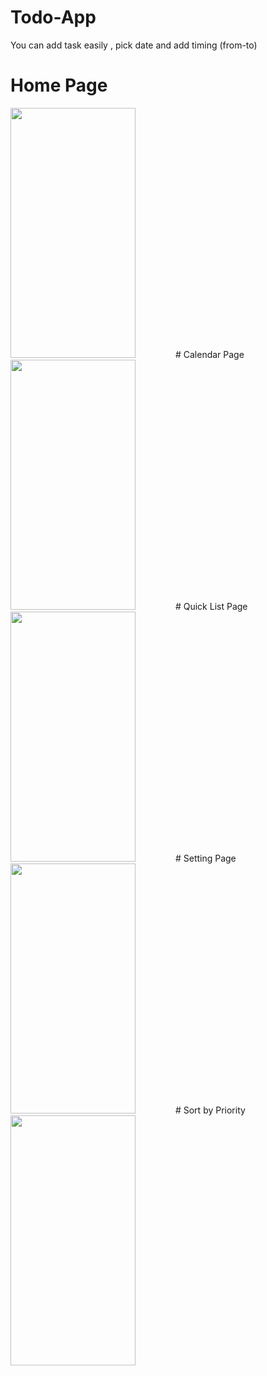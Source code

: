 # Todo-App

You can add task easily , pick date and add  timing (from-to)

# Home Page
<img src="https://github.com/Shashi7083/Todo-App/assets/88765330/24244deb-91b1-447b-82e4-f2eb485f8ec6" width="200" height="400" style="margin-right: 60px;">
# Calendar Page 
<img src="https://github.com/Shashi7083/Todo-App/assets/88765330/93177dbc-3126-4b99-9daf-f2458c40133e" width="200" height="400" style="margin-right: 60px;">
# Quick List Page 
<img src="https://github.com/Shashi7083/Todo-App/assets/88765330/00c1eac2-1c8a-4d1d-9ec1-622d2df76485" width="200" height="400" style="margin-right: 60px;">
# Setting Page
<img src="https://github.com/Shashi7083/Todo-App/assets/88765330/17b318f7-c3d4-4bc3-bfd5-fa0bdaee1a02" width="200" height="400" style="margin-right: 60px;">
# Sort by Priority
<img src="https://github.com/Shashi7083/Todo-App/assets/88765330/142c30ed-c0e1-4f6b-bd1c-c15692289459" width="200" height="400" style="margin-right: 60px;">





